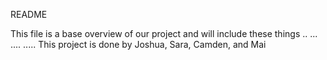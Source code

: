 README

This file is a base overview of our project and will include these things
..
...
....
.....
This project is done by Joshua, Sara, Camden, and Mai
